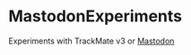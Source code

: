 # MastodonExperiments
Experiments with TrackMate v3 or [Mastodon](https://github.com/bigdataviewer/mastodon-graph)
